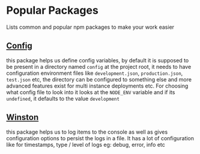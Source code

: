 # Popular Packages
Lists common and popular npm packages to make your work easier
## [Config](https://www.npmjs.com/package/config) 
this package helps us define config variables, by default it is supposed to be present in a directory named `config` at the project root, it needs to have configuration environment files like `development.json`, `production.json`, `test.json` etc, the directory can be configured to something else and more advanced features exist for multi instance deployments etc. For choosing what config file to look into it looks at the `NODE_ENV` variable and if its `undefined`, it defaults to the value `development`

 ## [Winston](https://www.npmjs.com/package/winston) 
this package helps us to log items to the console as well as gives configuration options to persist the logs in a file. It has a lot of configuration like for timestamps, type / level of logs eg: debug, error, info etc